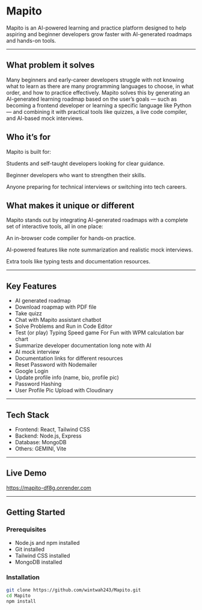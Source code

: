 # Mapito
Mapito is an AI-powered learning and practice platform designed to help aspiring and beginner developers grow faster with AI-generated roadmaps and hands-on tools.

---

## What problem it solves
Many beginners and early-career developers struggle with not knowing what to learn as there are many programming languages to choose, in what order, and how to practice effectively. Mapito solves this by generating an AI-generated learning roadmap based on the user’s goals — such as becoming a frontend developer or learning a specific language like Python — and combining it with practical tools like quizzes, a live code compiler, and AI-based mock interviews.

## Who it’s for
Mapito is built for:

Students and self-taught developers looking for clear guidance.

Beginner developers who want to strengthen their skills.

Anyone preparing for technical interviews or switching into tech careers.

## What makes it unique or different
Mapito stands out by integrating AI-generated roadmaps with a complete set of interactive tools, all in one place:

An in-browser code compiler for hands-on practice.

AI-powered features like note summarization and realistic mock interviews.

Extra tools like typing tests and documentation resources.

---

## Key Features
- AI generated roadmap
- Download roapmap with PDF file
- Take quizz
- Chat with Mapito assistant chatbot
- Solve Problems and Run in Code Editor
- Test (or play) Typing Speed game For Fun with WPM calculation bar chart
- Summarize developer documentation long note with AI
- AI mock interview 
- Documentation links for different resources
- Reset Password with Nodemailer
- Google Login
- Update profile info (name, bio, profile pic)
- Password Hashing
- User Profile Pic Upload with Cloudinary

---

## Tech Stack
- Frontend: React, Tailwind CSS
- Backend: Node.js, Express
- Database: MongoDB
- Others: GEMINI, Vite

---

## Live Demo
https://mapito-df8g.onrender.com

---

## Getting Started

### Prerequisites

- Node.js and npm installed
- Git installed
- Tailwind CSS installed
- MongoDB installed

### Installation

```bash
git clone https://github.com/wintwah243/Mapito.git
cd Mapito
npm install


